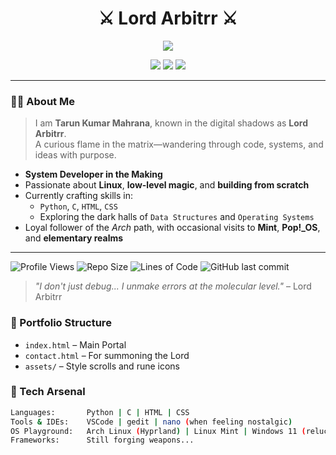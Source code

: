 <h1 align="center">⚔️ Lord Arbitrr ⚔️</h1>
<p align="center">
  <img src="https://readme-typing-svg.herokuapp.com/?color=00ADB5&center=true&vCenter=true&lines=Code+by+Day%2C+Command+by+Night;Digital+Ronin+of+the+Dark+Web;Rising+System+Dev+%7C+Linux+Enthusiast" />
</p>

<p align="center">
  <img src="https://img.shields.io/badge/Linux-Master--in--Training-00ADB5?style=for-the-badge&logo=linux&logoColor=white">
  <img src="https://img.shields.io/badge/Arch%20User-I%20do%20btw-blue?style=for-the-badge&logo=arch-linux&logoColor=white">
  <img src="https://img.shields.io/badge/Python-Enchanter-yellow?style=for-the-badge&logo=python&logoColor=black">
</p>

---

### 🧙‍♂️ About Me
> I am **Tarun Kumar Mahrana**, known in the digital shadows as **Lord Arbitrr**.  
> A curious flame in the matrix—wandering through code, systems, and ideas with purpose.

- **System Developer in the Making**
- Passionate about **Linux**, **low-level magic**, and **building from scratch**
- Currently crafting skills in:
  - `Python`, `C`, `HTML`, `CSS`
  - Exploring the dark halls of `Data Structures` and `Operating Systems`
- Loyal follower of the *Arch* path, with occasional visits to **Mint**, **Pop!_OS**, and **elementary realms**

---

![Profile Views](https://komarev.com/ghpvc/?username=Blaze2216&label=Profile%20Views&color=blueviolet&style=for-the-badge)
![Repo Size](https://img.shields.io/github/repo-size/Blaze2216/portfolio?style=for-the-badge&color=cyan)
![Lines of Code](https://img.shields.io/tokei/lines/github/Blaze2216/portfolio?style=for-the-badge&color=brightgreen)
![GitHub last commit](https://img.shields.io/github/last-commit/Blaze2216/portfolio?style=for-the-badge&color=orange)

> *"I don't just debug... I unmake errors at the molecular level."* – Lord Arbitrr

### 📁 Portfolio Structure
- `index.html` – Main Portal
- `contact.html` – For summoning the Lord
- `assets/` – Style scrolls and rune icons

### 🔧 Tech Arsenal

```bash
Languages:       Python | C | HTML | CSS
Tools & IDEs:    VSCode | gedit | nano (when feeling nostalgic)
OS Playground:   Arch Linux (Hyprland) | Linux Mint | Windows 11 (reluctantly)
Frameworks:      Still forging weapons...


